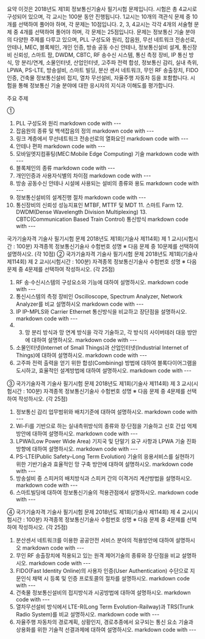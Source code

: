 요약
이것은 2018년도 제1회 정보통신기술사 필기시험 문제입니다. 시험은 총 4교시로 구성되어 있으며, 각 교시는 100분 동안 진행됩니다. 1교시는 10개의 객관식 문제 중 10개를 선택하여 풀어야 하며, 각 문제는 10점입니다. 2, 3, 4교시는 각각 4개의 서술형 문제 중 4개를 선택하여 풀어야 하며, 각 문제는 25점입니다. 문제는 정보통신 기술 분야의 다양한 주제를 다루고 있으며, PLL 구성도와 원리, 잡음원, 무선 네트워크 전송선로, 안테나, MEC, 블록체인, 개인 인증, 방송 공동 수신 안테나, 정보통신설비 설계, 통신장비 신뢰성, 스마트 팜, DWDM, CBTC, RF 송수신 시스템, 통신 측정 장비, IP 통신 방식, 망 분리/연계, 소물인터넷, 산업인터넷, 고주파 전력 합성, 정보통신 감리, 실내 측위, LPWA, PS-LTE, 방송설비, 스마트 빌딩, 분산 센서 네트워크, 무인 RF 송출장치, FIDO 인증, 건축물 정보통신설비 접지, 열차 무선설비, 자율주행 자동차 등을 포함합니다. 시험을 통해 정보통신 기술 분야에 대한 응시자의 지식과 이해도를 평가합니다.

주요 주제

① 

1. PLL 구성도와 원리    markdown code with ---
2. 잡음원의 종류 및 백색잡음의 정의    markdown code with ---
3. 링크 계층에서 무선네트워크 전송선로의 열화요인    markdown code with ---
4. 안테나 편파    markdown code with ---
5. 모바일엣지컴퓨팅(MEC:Mobile Edge Computing) 기술    markdown code with ---
6. 블록체인의 종류    markdown code with ---
7. 개인인증과 사용자식별의 차이점    markdown code with ---
8. 방송 공동수신 안테나 시설에 사용되는 설비의 종류와 용도    markdown code with ---
9. 정보통신설비의 설계진행 절차    markdown code with ---
10. 통신장비의 신뢰성 성능지표인 MTBF, MTTF 및 MDT 11. 스마트 Farm 12. DWDM(Dense Wavelength Division Multiplexing) 13. CBTC(Communication Based Train Control) 통신방식    markdown code with ---


국가기술자격 기술사 필기시험 문제
2018년도 제1회(기술사 제114회) 제 1 교시(시험시간 : 100분)
자격종목 정보통신기술사 수험번호 성명
※ 다음 문제 중 10문제를 선택하여 설명하시오. (각 10점)
② 국가기술자격 기술사 필기시험 문제
2018년도 제1회(기술사 제114회) 제 2 교시(시험시간 : 100분)
자격종목 정보통신기술사 수험번호 성명
※ 다음 문제 중 4문제를 선택하여 작성하시오. (각 25점)
1. RF 송·수신시스템의 구성요소와 기능에 대하여 설명하시오.    markdown code with ---
2. 통신시스템의 측정 장비인 Oscilloscope, Spectrum Analyzer, Network Analyzer를 비교 설명하시오    markdown code with ---
3. IP IP-MPLS와 Carrier Ethernet 통신방식을 비교하고 장단점을 설명하시오.    markdown code with ---
4. 3. 망 분리 방식과 망 연계 방식을 각각 기술하고, 각 방식의 사이버테러 대응 방안에 대하여 설명하시오.    markdown code with ---
5. 소물인터넷(Internet of Small Things)과 산업인터넷(Industrial Internet of Things)에 대하여 설명하시오.    markdown code with ---
6. 고주파 전력 출력을 얻기 위한 합성(Combining) 방법에 대하여 블록다이어그램을 도시하고, 효율적인 설계방법에 대하여 설명하시오.    markdown code with ---

③ 국가기술자격 기술사 필기시험 문제
2018년도 제1회(기술사 제114회) 제 3 교시(시험시간 : 100분)
자격종목 정보통신기술사 수험번호 성명
※ 다음 문제 중 4문제를 선택하여 작성하시오. (각 25점)
1. 정보통신 감리 업무범위와 배치기준에 대하여 설명하시오.    markdown code with ---
2. Wi-Fi를 기반으로 하는 실내측위방식의 종류와 장·단점을 기술하고 신호
간섭 억제방안에 대하여 설명하시오.    markdown code with ---
3. LPWA(Low Power Wide Area) 기지국 및 단말기 요구 사항과 LPWA 기술
진화 방향에 대하여 설명하시오.    markdown code with ---
4. PS-LTE(Public Safety–Long Term Evolution) 기술의 응용서비스를 실현하기 
위한 기반기술과 효율적인 망 구축 방안에 대하여 설명하시오.     markdown code with ---
5. 방송설비 중 스피커의 배치방식과 스피커 간의 이격거리 계산방법을 설명하시오.   markdown code with ---
6. 스마트빌딩에 대하여 정보통신기술의 적용관점에서 설명하시오.   markdown code with ---

④ 국가기술자격 기술사 필기시험 문제
2018년도 제1회(기술사 제114회) 제 4 교시(시험시간 : 100분)
자격종목 정보통신기술사 수험번호 성명
※ 다음 문제 중 4문제를 선택하여 작성하시오. (각 25점)
1. 분산센서 네트워크를 이용한 공공안전 서비스 분야의 적용방안에 대하여
설명하시오   markdown code with ---
2. 무인 RF 송출장치에 적용되고 있는 원격 제어기술의 종류와 장·단점을 비교 설명하시오.   markdown code with ---
3. FIDO(Fast Identity Online)의 사용자 인증(User Authentication) 수단으로
지문인식 채택 시 등록 및 인증 프로토콜의 절차를 설명하시오.   markdown code with ---
4. 건축물 정보통신설비의 접지방식과 시공방법에 대하여 설명하시오.   markdown code with ---
5. 열차무선설비 방식에서 LTE-R(Long Term Evolution-Railway)과 TRS(Trunk Radio System)를 비교 설명하시오.   markdown code with ---
6. 자율주행 자동차의 경로계획, 상황인지, 경로추종에서 요구되는 통신 요소
기술과 상용화를 위한 기술적 선결과제에 대하여 설명하시오.   markdown code with ---